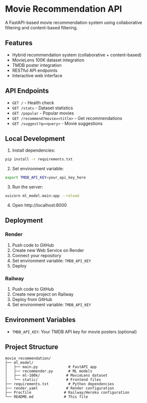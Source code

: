 # Movie Recommendation API

A FastAPI-based movie recommendation system using collaborative filtering and content-based filtering.

## Features

- Hybrid recommendation system (collaborative + content-based)
- MovieLens 100K dataset integration
- TMDB poster integration
- RESTful API endpoints
- Interactive web interface

## API Endpoints

- `GET /` - Health check
- `GET /stats` - Dataset statistics
- `GET /popular` - Popular movies
- `GET /recommend?movie=<title>` - Get recommendations
- `GET /suggest?q=<query>` - Movie suggestions

## Local Development

1. Install dependencies:
```bash
pip install -r requirements.txt
```

2. Set environment variable:
```bash
export TMDB_API_KEY=your_api_key_here
```

3. Run the server:
```bash
uvicorn ml_model.main:app --reload
```

4. Open http://localhost:8000

## Deployment

### Render
1. Push code to GitHub
2. Create new Web Service on Render
3. Connect your repository
4. Set environment variable: `TMDB_API_KEY`
5. Deploy

### Railway
1. Push code to GitHub
2. Create new project on Railway
3. Deploy from GitHub
4. Set environment variable: `TMDB_API_KEY`

## Environment Variables

- `TMDB_API_KEY`: Your TMDB API key for movie posters (optional)

## Project Structure

```
movie_recommendation/
├── ml_model/
│   ├── main.py              # FastAPI app
│   ├── recommender.py       # ML models
│   ├── ml-100k/            # MovieLens dataset
│   └── static/             # Frontend files
├── requirements.txt         # Python dependencies
├── render.yaml             # Render configuration
├── Procfile               # Railway/Heroku configuration
└── README.md              # This file
```

